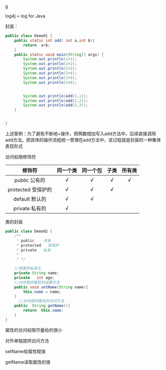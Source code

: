 g



log4j = log for  Java



封装：

```java
public class Demo01 {
    public static int add( int a,int b){
        return  a+b;
    }
    public static void main(String[] args) {
        System.out.println(1+1);
        System.out.println(1+2);
        System.out.println(1+3);
        System.out.println(1+4);
        System.out.println(1+5);
        System.out.println(1+6);


        System.out.println(add(1,1));
        System.out.println(add(1,2));
        System.out.println(add(1,3));
    }


}
```

上述案例：为了避免不断地+操作，把两数相加写入add方法中，后续直接调用add方法。把具体的操作流程统一管理在add方法中，该过程就是封装的一种集体表现形式



访问权限修饰符

|        修饰符        | 同一个类 | 同一个包 | 子类 | 所有类 |
| :------------------: | :------: | :------: | :--: | :----: |
|   public   公有的    |    √     |    √     |  √   |   √    |
| protected   受保护的 |    √     |    √     |  √   |        |
|   default  默认的    |    √     |    √     |      |        |
|  private    私有的   |    √     |          |      |        |

类的封装

```java
public class Demo02 {
    /**
     * public    共有
     * protected   受保护
     * private   私有
     *
     * */

	//把属性私有化
    private String name;
    private   int age;
    //对外提供属性的设置方法
    public void setName(String name){
        this.name = name;
    }
      //对外提供属性的访问方法
    public  String getName(){
        return  this.name;
    }
}
```

属性的访问权限尽量给的很小

对外单独提供访问方法

setName给属性赋值

getName读取属性的值